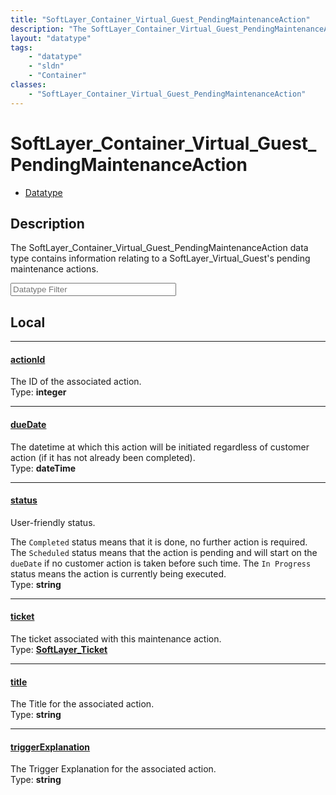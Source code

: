 ```yaml
---
title: "SoftLayer_Container_Virtual_Guest_PendingMaintenanceAction"
description: "The SoftLayer_Container_Virtual_Guest_PendingMaintenanceAction data type contains information relating to a SoftLayer_Vi... "
layout: "datatype"
tags:
    - "datatype"
    - "sldn"
    - "Container"
classes:
    - "SoftLayer_Container_Virtual_Guest_PendingMaintenanceAction"
---
```


# SoftLayer_Container_Virtual_Guest_PendingMaintenanceAction
<div id='service-datatype'>
    <ul id='sldn-reference-tabs'>
        <li id='datatype'> <a href='/reference/datatypes/SoftLayer_Container_Virtual_Guest_PendingMaintenanceAction' >Datatype</a></li>
    </ul>
</div>

## Description 
The SoftLayer_Container_Virtual_Guest_PendingMaintenanceAction data type contains information relating to a SoftLayer_Virtual_Guest's pending maintenance actions. 





<!-- Filer BEGIN -->
<div class="view-filters">
        <div class="clearfix">
            <div class="search-input-box">
                <input placeholder="Datatype Filter" onkeyup="titleSearch(inputId='prop-input', divId='properties', elementClass='prop-row')" 
                    type="text" id="prop-input" value="" size="30" maxlength="128" class="form-text">
            </div>
        </div>
</div>
<!-- Filer END -->

<div id="properties" class="content">
<div id="localProperties" class="prop-content" >

## Local
<div class="prop-row">

-----
[actionId]: #actionid
#### [actionId]
The ID of the associated action.   
<span class="type-label">Type: </span>**integer**


</div>
<div class="prop-row">

-----
[dueDate]: #duedate
#### [dueDate]
The datetime at which this action will be initiated regardless of customer action (if it has not already been completed).   
<span class="type-label">Type: </span>**dateTime**


</div>
<div class="prop-row">

-----
[status]: #status
#### [status]
User-friendly status. 

The <code>Completed</code> status means that it is done, no further action is required. The <code>Scheduled</code> status means that the action is pending and will start on the <code>dueDate</code> if no customer action is taken before such time. The <code>In Progress</code> status means the action is currently being executed.   
<span class="type-label">Type: </span>**string**


</div>
<div class="prop-row">

-----
[ticket]: #ticket
#### [ticket]
The ticket associated with this maintenance action.   
<span class="type-label">Type: </span>**<a href='/reference/datatypes/SoftLayer_Ticket'>SoftLayer_Ticket </a>**


</div>
<div class="prop-row">

-----
[title]: #title
#### [title]
The Title for the associated action.   
<span class="type-label">Type: </span>**string**


</div>
<div class="prop-row">

-----
[triggerExplanation]: #triggerexplanation
#### [triggerExplanation]
The Trigger Explanation for the associated action.   
<span class="type-label">Type: </span>**string**


</div>
</div>
<!-- LOCAL PROPERTY END -->

</div>


